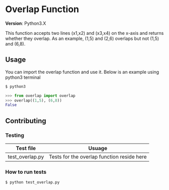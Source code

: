 # Overlap Function
**Version**: Python3.X

This function accepts two lines (x1,x2) and (x3,x4) on the x-axis and returns whether they overlap.
As an example, (1,5) and (2,6) overlaps but not (1,5) and (6,8).

## Usage
You can import the overlap function and use it. Below is an example using 
python3 terminal

```bash
$ python3
```
```python
>>> from overlap import overlap
>>> overlap((1,5), (6,8))
False
```
## Contributing
### Testing

| Test file  | Usuage   |
| ----------------------|:--------------------------------------:|
| test_overlap.py | Tests for the overlap function reside here |

### How to run tests
```bash
$ python test_overlap.py
```
